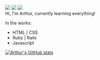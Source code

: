 ![](https://visitor-badge.laobi.icu/badge?page_id=arthurfincham.arthurfincham)
![](https://img.shields.io/badge/-@arthurfincham-orange?logo=stackoverflow&logoColor=white)
![](https://img.shields.io/endpoint?link="https%3A%2F%2Fstackoverflow.com%2Fusers%2F16316556%2Farthurfincham")
<br>
Hi, I'm Arthur, currently learning everything!

In the works:
<ul>
  <li>HTML | CSS</li>
  <li>Ruby | Rails</li>
  <li>Javascript</li>
</ul>

[![Arthur's GitHub stats](https://github-readme-stats.vercel.app/api?username=arthurfincham&show_icons=true)](https://github.com/anuraghazra/github-readme-stats)

